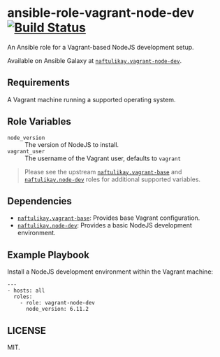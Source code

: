 # ansible-role-vagrant-node-dev [![Build Status][travis.svg]][travis]

An Ansible role for a Vagrant-based NodeJS development setup.

Available on Ansible Galaxy at [`naftulikay.vagrant-node-dev`][galaxy].

## Requirements

A Vagrant machine running a supported operating system.

## Role Variables

<dl>
  <dt><code>node_version</code></dt>
  <dd>The version of NodeJS to install.</dd>
  <dt><code>vagrant_user</code></dt>
  <dd>The username of the Vagrant user, defaults to <code>vagrant</code></dd>
</dl>

> Please see the upstream [`naftulikay.vagrant-base`][vagrant-base] and [`naftulikay.node-dev`][node-dev] roles for
additional supported variables.

## Dependencies

 - [`naftulikay.vagrant-base`][vagrant-base]: Provides base Vagrant configuration.
 - [`naftulikay.node-dev`][node-dev]: Provides a basic NodeJS development environment.

## Example Playbook

Install a NodeJS development environment within the Vagrant machine:

```
---
- hosts: all
  roles:
    - role: vagrant-node-dev
      node_version: 6.11.2
```

## LICENSE

MIT.

 [travis]: https://travis-ci.org/naftulikay/ansible-role-vagrant-node-dev
 [travis.svg]: https://travis-ci.org/naftulikay/ansible-role-vagrant-node-dev.svg?branch=master
 [galaxy]: https://galaxy.ansible.com/naftulikay/vagrant-node-dev/
 [vagrant-base]: https://galaxy.ansible.com/naftulikay/vagrant-base/
 [node-dev]: https://galaxy.ansible.com/naftulikay/node-dev/
